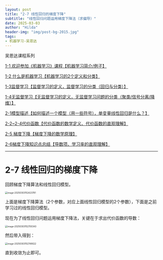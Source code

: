 ```yaml
---
layout: post
title: "2-7 线性回归的梯度下降"
subtitle: "线性回归问题运用梯度下降法（求偏导）"
date: 2025-03-03
author: "Hilda"
header-img: "img/post-bg-2015.jpg"
tags:
- 机器学习-吴恩达
---
```



<script type="text/javascript"
        src="https://cdnjs.cloudflare.com/ajax/libs/mathjax/2.7.5/MathJax.js?config=TeX-AMS-MML_SVG">
</script>


吴恩达课程系列

[1-1 欢迎参加《机器学习》课程【机器学习简介/例子】](https://kirsten-1.github.io/2025/02/28/%E5%90%B4%E6%81%A9%E8%BE%BEML1-1/)

[1-2 什么是机器学习【机器学习的2个定义和分类】](https://kirsten-1.github.io/2025/03/01/%E5%90%B4%E6%81%A9%E8%BE%BEML1-2/)

[1-3监督学习【监督学习的定义，监督学习的分类（回归与分类）】](https://kirsten-1.github.io/2025/03/01/%E5%90%B4%E6%81%A9%E8%BE%BE1-3/)

[1-4无监督学习【无监督学习的定义，无监督学习问题的分类（聚类/信号分离/降维）】](https://kirsten-1.github.io/2025/03/02/%E5%90%B4%E6%81%A9%E8%BE%BEML1-4%E9%9D%9E%E7%9B%91%E7%9D%A3%E5%AD%A6%E4%B9%A0/)

[2-1模型描述【如何描述一个模型（用一些符号），单变量线性回归是什么？】](https://kirsten-1.github.io/2025/03/02/%E5%90%B4%E6%81%A9%E8%BE%BEML2-1/)

[2-2~2-4代价函数【代价函数的数学定义、代价函数的直观理解】](https://kirsten-1.github.io/2025/03/02/%E5%90%B4%E6%81%A9%E8%BE%BEML2-2to2-4/)

[2-5 梯度下降【梯度下降的数学原理】](https://kirsten-1.github.io/2025/03/02/%E5%90%B4%E6%81%A9%E8%BE%BEML2-5/)

[2-6梯度下降知识点总结【导数项、学习率的直观理解】](https://kirsten-1.github.io/2025/03/03/%E5%90%B4%E6%81%A9%E8%BE%BEML2-6/)

-----

# 2-7 线性回归的梯度下降

回顾梯度下降算法和线性回归模型。

<img src="https://wechat01.oss-cn-hangzhou.aliyuncs.com/img/image-20250303152423781.png" alt="image-20250303152423781" style="zoom:50%;" />

上面是梯度下降算法（2个参数，对应上面线性回归模型的2个参数），下面是之前学习过的线性回归模型。

现在为了线性回归问题运用梯度下降法，关键在于求出代价函数的导数：

<img src="https://wechat01.oss-cn-hangzhou.aliyuncs.com/img/image-20250303152700343.png" alt="image-20250303152700343" style="zoom:50%;" />

然后带入得到：

<img src="https://wechat01.oss-cn-hangzhou.aliyuncs.com/img/image-20250303152749022.png" alt="image-20250303152749022" style="zoom:50%;" />

直到收敛为止即可。
